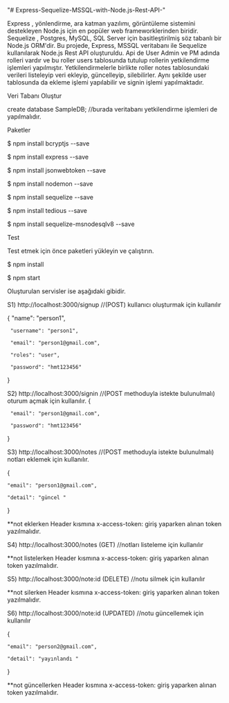 "# Express-Sequelize-MSSQL-with-Node.js-Rest-API-" 


Express , yönlendirme, ara katman yazılımı, görüntüleme sistemini destekleyen Node.js için en popüler web frameworklerinden biridir.
Sequelize , Postgres, MySQL, SQL Server için basitleştirilmiş söz tabanlı bir Node.js ORM'dir.
Bu projede, Express, MSSQL veritabanı ile Sequelize kullanılarak Node.js Rest API oluşturuldu.
Api de User Admin ve PM adında rolleri vardır ve bu roller users tablosunda tutulup  rollerin yetkilendirme işlemleri yapılmıştır.
Yetkilendirmelerle birlikte roller notes tablosundaki verileri listeleyip veri ekleyip, güncelleyip, silebilirler.
Aynı şekilde user tablosunda da ekleme işlemi yapılabilir ve signin işlemi yapılmaktadır.

Veri Tabanı Oluştur

create database SampleDB;  //burada veritabanı yetkilendirme işlemleri de yapılmalıdır.

Paketler

$ npm install bcryptjs --save

$ npm install express --save

$ npm install jsonwebtoken --save

$ npm install nodemon --save

$ npm install sequelize --save

$ npm install tedious --save 

$ npm install sequelize-msnodesqlv8 --save



Test

Test etmek için önce paketleri yükleyin ve çalıştırın.

$ npm install

$ npm start

Oluşturulan servisler ise aşağıdaki gibidir.

S1)
 http://localhost:3000/signup  //(POST) kullanıcı oluşturmak için kullanılır
 
 
 {
     "name": "person1",

     "username": "person1",

     "email": "person1@gmail.com",

     "roles": "user",  

     "password": "hmt123456"
 }



S2) 
 http://localhost:3000/signin  //(POST methoduyla istekte bulunulmalı) oturum açmak için kullanılır.
 {

     "email": "person1@gmail.com",

     "password": "hmt123456"
 }



S3)
http://localhost:3000/notes   //(POST methoduyla istekte bulunulmalı)  notları eklemek için kullanılır.



{

    "email": "person1@gmail.com",

    "detail": "güncel "
}

**not eklerken Header kısmına 
x-access-token: giriş yaparken alınan token 
yazılmalıdır.



S4)
http://localhost:3000/notes (GET) //notları listeleme için kullanılır



**not listelerken Header kısmına 
x-access-token: giriş yaparken alınan token 
yazılmalıdır.



S5)
http://localhost:3000/note:id (DELETE) //notu silmek için kullanılır



**not silerken Header kısmına 
x-access-token: giriş yaparken alınan token 
yazılmalıdır.


S6)
http://localhost:3000/note:id (UPDATED) //notu güncellemek için kullanılır


{

    "email": "person2@gmail.com",

    "detail": "yayınlandı "
}


**not güncellerken Header kısmına 
x-access-token: giriş yaparken alınan token 
yazılmalıdır.


#
